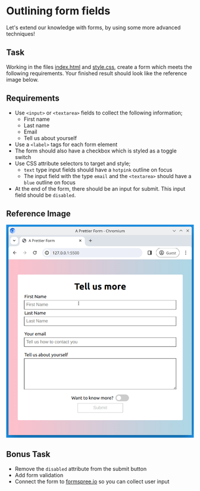 # Outlining form fields

Let's extend our knowledge with forms, by using some more advanced techniques!

## Task

Working in the files [index.html](./index.html) and [style.css](./style.css), create a form which meets the following requirements. Your finished result should look like the reference image below.

## Requirements

- Use `<input>` or `<textarea>` fields to collect the following information;
  - First name
  - Last name
  - Email
  - Tell us about yourself
- Use a `<label>` tags for each form element
- The form should also have a checkbox which is styled as a toggle switch
- Use CSS attribute selectors to target and style;
  - `text` type input fields should have a `hotpink` outline on focus
  - The input field with the type `email` and the `<textarea>` should have a `blue` outline on focus
- At the end of the form, there should be an input for submit. This input field should be `disabled`.

## Reference Image

![Reference](reference.gif)

## Bonus Task

- Remove the `disabled` attribute from the submit button
- Add form validation
- Connect the form to [formspree.io](https://formspree.io/) so you can collect user input
